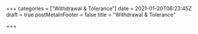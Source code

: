 +++
categories = ["Withdrawal & Tolerance"]
date = 2021-01-20T06:23:45Z
draft = true
postMetaInFooter = false
title = "Withdrawal & Tolerance"

+++
